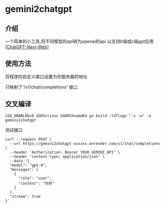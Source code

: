# gemini2chatgpt

## 介绍
一个简单的小工具,将不同模型的api转为openai的api
以支持b端或c端gpt应用[[ChatGPT-Next-Web](https://github.com/ChatGPTNextWeb/ChatGPT-Next-Web)]


## 使用方法

将程序的自定义接口设置为你服务器的地址  

只映射了'/v1/chat/completions' 接口




## 交叉编译

```
CGO_ENABLED=0 GOOS=linux GOARCH=amd64 go build -ldflags "-s -w" -o gemini2chatgpt
```



测试接口
```
curl --request POST \
  --url https://gemini2chatgpt-xxxxxx.onrender.com/v1/chat/completions \
  --header 'Authorization: Bearer YOUR_GEMINI_API' \
  --header 'content-type: application/json' \
  --data '{
  "model": "gpt-4",
  "messages": [
    {
      "role": "user",
      "content": "你好"
    }
  ],
  "stream": true
}'
```



